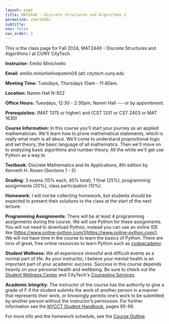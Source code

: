 ```yaml
---
layout: page
title: MAT2440 - Discrete Structures and Algorithms I
permalink: /mat2440/
subtitle:
nav: false
nav_order: 3
---
```


This is the class page for Fall 2024, MAT2440 - Discrete Structures and Algorithms I at CUNY CityTech.

**Instructor:** Emilio Minichiello

**Email:** emilio.minichielloepstein04 (at) citytech.cuny.edu

**Meeting Time:** Tuesdays, Thursdays 10am - 11:40am.

**Location:** Namm Hall N-922

**Office Hours:** Tuesdays, 12:30 - 2:30pm, Namm Hall --- or by appointment.

**Prerequisites:** (MAT 1375 or higher) and (CST 1201 or CST 2403 or MAT 1630)

**Course Information:** In this course you'll start your journey as an applied mathematician. We'll learn how to prove mathematical statements, which is really what math is all about. We'll come to understand propositional logic and set theory, the basic language of all mathematics. Then we'll move on to analyzing basic algorithms and number theory. All the while we'll get use Python as a way to 

**Textbook:** Discrete Mathematics and its Applications, 8th edition by Kenneth H. Rosen (Sections 1 - 5)

**Grading:** 3 exams (15% each, 45% total), 1 final (25%), programming assignments (20%), class participation (10%).

**Homework:** I will not be collecting homework, but students should be expected to present their solutions to the class at the start of the next lecture.

**Programming Assignments:** There will be at least 4 programming assignments during the course. We will use Python for these assignments. You will not need to download Python, instead you can use an online IDE like [https://www.online-python.com/](https://www.online-python.com/). We will not have time in the course to learn the basics of Python. There are tons of great, free online resources to learn Python such as [codeacademy](https://www.codecademy.com/learn/learn-python-3). 

**Student Wellness:** We all experience stressful and difficult events as a normal part of life. As your instructor, I
believe your mental health is an important part of your academic success. Success in this course depends heavily on your personal health and wellbeing. Be sure to check out the [Student Wellness Center](https://www.citytech.cuny.edu/wellness-center/) and CityTech's [Counseling Services](https://www.citytech.cuny.edu/counseling/).

**Academic Integrity:**
The instructor of the course has the authority to give a grade of F if the student submits the work of another person in a manner that
represents their work, or knowingly permits one’s work to be submitted by another person without the instructor’s permission. For further information see the [NYCCT Student Handbook](https://www.citytech.cuny.edu/current-student/docs/StudentHandbook.pdf), pages 95-99.


For more info and the homework schedule, see the [Course Outline](https://www.citytech.cuny.edu/mathematics/docs/courses/MAT2440.pdf).

